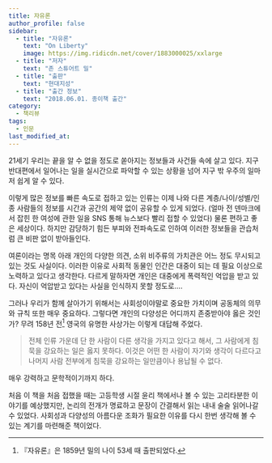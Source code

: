 ```yaml
---
title: 자유론
author_profile: false
sidebar:
  - title: "자유론"
    text: "On Liberty"
    image: https://img.ridicdn.net/cover/1883000025/xxlarge
  - title: "저자"
    text: "존 스튜어트 밀"
  - title: "출판"
    text: "현대지성"
  - title: "출간 정보"
    text: "2018.06.01. 종이책 출간"
category:
  - 책리뷰
tags:
  - 인문
last_modified_at:
---
```


21세기 우리는 끝을 알 수 없을 정도로 쏟아지는 정보들과 사건들 속에 살고 있다. 지구 반대편에서 일어나는 일을 실시간으로 파악할 수 있는 상황을 넘어 지구 밖 우주의 일마저 쉽게 알 수 있다.

이렇게 많은 정보를 빠른 속도로 접하고 있는 인류는 이제 나와 다른 계층/나이/성별/인종 사람들의 정보를 시간과 공간의 제약 없이 공유할 수 있게 되었다. (얼마 전 덴마크에서 잡힌 한 여성에 관한 일을 SNS 통해 뉴스보다 빨리 접할 수 있었다) 물론 편하고 좋은 세상이다. 하지만 감당하기 힘든 부피와 전파속도로 인하여 이러한 정보들을 관습처럼 큰 비판 없이 받아들인다.  

여론이라는 명목 아래 개인의 다양한 의견, 소위 비주류의 가치관은 어느 정도 무시되고 있는 것도 사실이다. 이러한 이유로 사회적 동물인 인간은 대중이 되는 데 필요 이상으로 노력하고 있다고 생각한다. 다르게 말하자면 개인은 대중에게 폭력적인 억압을 받고 있다. 자신이 억압받고 있다는 사실을 인식하지 못할 정도로….  

그러나 우리가 함께 살아가기 위해서는 사회성이야말로 중요한 가치이며 공동체의 의무와 규칙 또한 매우 중요하다. 그렇다면 개인의 다양성은 어디까지 존중받아야 옳은 것인가? 무려 158년 전[^1] 영국의 유명한 사상가는 이렇게 대답해 주었다.  

> 전체 인류 가운데 단 한 사람이 다른 생각을 가지고 있다고 해서, 그 사람에게 침묵을 강요하는 일은 옳지 못하다. 이것은 어떤 한 사람이 자기와 생각이 다르다고 나머지 사람 전부에게 침묵을 강요하는 일만큼이나 용납될 수 없다.

매우 강력하고 문학적이기까지 하다. 

처음 이 책을 처음 접했을 때는 고등학생 시절 윤리 책에서나 볼 수 있는 고리타분한 이야기를 예상했지만, 논리의 전개가 명료하고 문장이 간결해서 읽는 내내 술술 읽어나갈 수 있었다. 사회성과 다양성의 아름다운 조화가 필요한 이유를 다시 한번 생각해 볼 수 있는 계기를 마련해준 책이었다. 



[^1]: 『자유론』은 1859년 밀의 나이 53세 때 출판되었다.